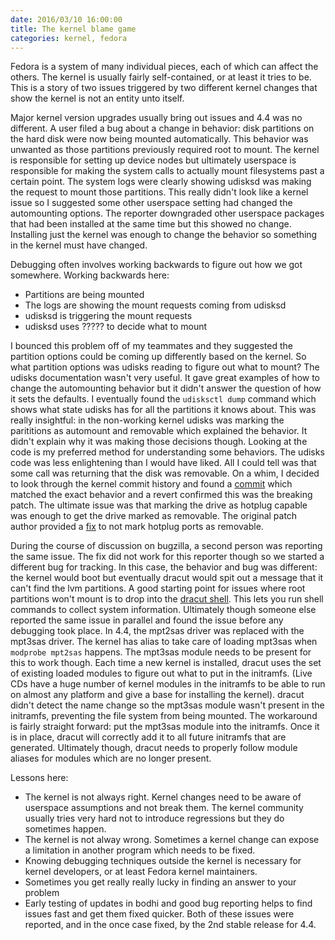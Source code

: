 ```yaml
---
date: 2016/03/10 16:00:00
title: The kernel blame game
categories: kernel, fedora
---
```

Fedora is a system of many individual pieces, each of which can affect the
others. The kernel is usually fairly self-contained, or at least it tries to be.
 This is a story of two issues triggered by two different kernel changes that
show the kernel is not an entity unto itself.

Major kernel version upgrades usually bring out issues and 4.4 was no different.
A user filed a bug about a change in behavior: disk partitions on the hard
disk were now being mounted automatically. This behavior was unwanted as those
partitions previously required root to mount. The kernel is
responsible for setting up device nodes but ultimately userspace is responsible
for making the system calls to actually mount filesystems past a certain point.
The system logs were clearly showing udisksd was making the request to mount
those partitions. This really didn't look like a kernel issue so I suggested
some other userspace setting had changed the automounting options. The reporter
downgraded other userspace packages that had been installed at the same time
but this showed no change. Installing just the kernel was enough to change
the behavior so something in the kernel must have changed.

Debugging often involves working backwards to figure out how we got somewhere.
Working backwards here:

- Partitions are being mounted
- The logs are showing the mount requests coming from udisksd
- udisksd is triggering the mount requests
- udisksd uses ????? to decide what to mount

I bounced this problem off of my teammates and they suggested the partition
options could be coming up differently based on the kernel. So what partition
options was udisks reading to figure out what to mount? The udisks
documentation wasn't very useful. It gave great examples of how to change the
automounting behavior but it didn't answer the question of how it sets the
defaults. I eventually found the `udisksctl dump` command which shows what
state udisks has for all the partitions it knows about. This was really
insightful: in the non-working kernel udisks was marking the parititions as
automount and removable which explained the behavior. It didn't explain why
it was making those decisions though. Looking at the code is my preferred
method for understanding some behaviors. The udisks code was less enlightening
than I would have liked. All I could tell was that some call was returning
that the disk was removable. On a whim, I decided to look through the kernel
commit history and found a [commit](https://git.kernel.org/cgit/linux/kernel/git/torvalds/linux.git/commit/?id=8a3e33cf92c7b7ae25c589eccd1a69ab11cc4353)
which matched the exact behavior and a revert confirmed this was the breaking
patch. The ultimate issue was that marking the drive as hotplug capable was
enough to get the drive marked as removable. The original patch author
provided a [fix](https://git.kernel.org/cgit/linux/kernel/git/stable/linux-stable.git/commit/?h=linux-4.4.y&id=a55479ab637cda5ebbfdb9eb7c062bd99c13d5d9)
to not mark hotplug ports as removable.

During the course of discussion on bugzilla, a second person was reporting
the same issue. The fix did not work for this reporter though so we started
a different bug for tracking. In this case, the behavior and bug was
different: the kernel would boot but eventually dracut would spit out a message
that it can't find the lvm partitions. A good starting point for issues where
root partitions won't mount is to drop into the
[dracut shell](https://fedoraproject.org/wiki/How_to_debug_Dracut_problems#Using_the_dracut_shell).
This lets you run shell commands to collect system information. Ultimately
though someone else reported the same issue in parallel and found the issue
before any debugging took place. In 4.4, the mpt2sas driver was replaced with
the mpt3sas driver. The kernel has alias to take care of loading mpt3sas when
`modprobe mpt2sas` happens. The mpt3sas module needs to be present for this
to work though. Each time a new kernel is installed, dracut uses the set of
existing loaded modules to figure out what to put in the initramfs.
(Live CDs have a huge number of kernel modules in the initramfs to be able
to run on almost any platform and give a base for installing the kernel).
dracut didn't detect the name change so the mpt3sas module wasn't
present in the initramfs, preventing the file system from being mounted. The
workaround is fairly straight forward: put the mpt3sas module into the
initramfs. Once it is in place, dracut will correctly add it to all future
initramfs that are generated. Ultimately though, dracut needs to properly
follow module aliases for modules which are no longer present.

Lessons here:

- The kernel is not always right. Kernel changes need to be aware of userspace
assumptions and not break them. The kernel community usually tries very hard
not to introduce regressions but they do sometimes happen.
- The kernel is not alway wrong. Sometimes a kernel change can expose a
limitation in another program which needs to be fixed.
- Knowing debugging techniques outside the kernel is necessary for kernel
developers, or at least Fedora kernel maintainers.
- Sometimes you get really really lucky in finding an answer to your problem
- Early testing of updates in bodhi and good bug reporting helps to find issues
fast and get them fixed quicker. Both of these issues were reported, and in the
once case fixed, by the 2nd stable release for 4.4.
